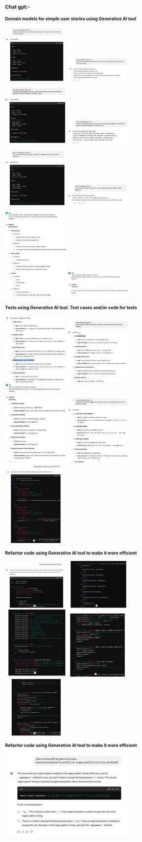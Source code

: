 ### Chat gpt:-

#### Domain models for simple user stories using Generative AI tool

<p float="left">
  <img src="Generative-AI-Images/domain-model-11-AI.png" width="200" />
  <img src="Generative-AI-Images/user-story-11-AI.png" width="200" />
</p>

<p float="left">
  <img src="Generative-AI-Images/domain-model-10-AI.png" width="200" />
  <img src="Generative-AI-Images/user-story-10-AI.png" width="200" />
</p>

<p float="left">
  <img src="Generative-AI-Images/domain-model-9-AI.png" width="200" />
  <img src="Generative-AI-Images/user-story-9-AI.png" width="200" />
  
</p>

<p float="left">
  <img src="Generative-AI-Images/domain-model-8-AI.png" width="200" />
  <img src="Generative-AI-Images/user-story-8-AI.png" width="200" />
  
</p>

#### Tests using Generative AI tool. Test cases and/or code for tests

<p float="left">
  <img src="Generative-AI-Images/test-cases-10-AI.png" width="200" />
  <img src="Generative-AI-Images/test-cases-9-AI.png" width="200" />
  <img src="Generative-AI-Images/test-cases-8-AI.png" width="200" />
  <img src="Generative-AI-Images/test-cases-11-AI.png" width="200" />
   <img src="Generative-AI-Images/test-using-ai.png" width="200" />
</p>

#### Refactor code using Generative AI tool to make it more efficient

<p float="left">
  <img src="Generative-AI-Images/refactor-using-ai.png" width="200" />
  <img src="Generative-AI-Images/refactor-using-ai-second-part.png" width="200" />
  <img src="Generative-AI-Images/refactor-using-ai-third-part.png" width="200" />
  <img src="Generative-AI-Images/refactor-using-ai-forth-part.png" width="200" />
   <img src="Generative-AI-Images/refactor-using-ai-fifth-part.png" width="200" />
</p>

#### Refactor code using Generative AI tool to make it more efficient<p float="left">
<img src="Generative-AI-Images/debugging-using-ai.png" width="400" />